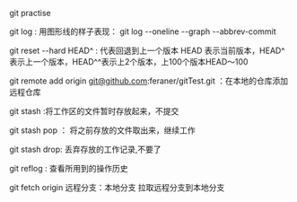 git practise

git log : 用图形线的样子表现： git log --oneline --graph --abbrev-commit

git reset --hard HEAD^ : 代表回退到上一个版本 HEAD 表示当前版本，HEAD^表示上一个版本，HEAD^^表示上2个版本，上100个版本HEAD～100

git remote add origin git@github.com:feraner/gitTest.git ：在本地的仓库添加远程仓库

git stash :将工作区的文件暂时存放起来，不提交

git stash pop ： 将之前存放的文件取出来，继续工作

git stash drop: 丢弃存放的工作记录,不要了

git reflog : 查看所用到的操作历史

git fetch origin 远程分支：本地分支 拉取远程分支到本地分支

